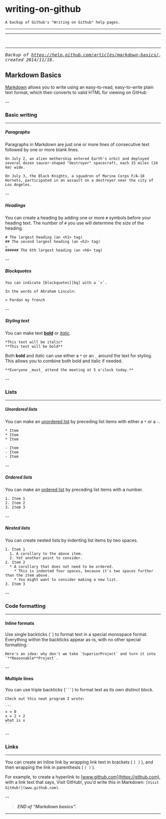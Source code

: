 # writing-on-github
  
    A backup of Github's "Writing on Github" help pages.

--- 
---  
<br/>  

--- 
   
  _<pre>Backup of https://help.github.com/articles/markdown-basics/, created 2014/11/18.</pre>_

 

## Markdown Basics
 

[Markdown][md] allows you to write using an easy-to-read, easy-to-write plain text format, which then converts to valid HTML for viewing on GitHub

-- 

### Basic writing  

---  

##### Paragraphs

Paragraphs in Markdown are just one or more lines of consecutive text followed by one or more blank lines.

    On July 2, an alien mothership entered Earth's orbit and deployed several dozen saucer-shaped "destroyer" spacecraft, each 15 miles (24 km) wide.
     
    On July 3, the Black Knights, a squadron of Marine Corps F/A-18 Hornets, participated in an assault on a destroyer near the city of Los Angeles.

-- 

##### Headings

You can create a heading by adding one or more `#` symbols before your heading text. The number of `#` you use will determine the size of the heading.

    # The largest heading (an <h1> tag)
    ## The second largest heading (an <h2> tag)
    …
    ###### The 6th largest heading (an <h6> tag)

--  

##### Blockquotes

    You can indicate [blockquotes][bq] with a `>`.
    
    In the words of Abraham Lincoln:

    > Pardon my french
    
--  

##### Styling text

You can make text **[bold][b]** or *[italic][i]*.

    *This text will be italic*
    **This text will be bold**

Both **bold** and *italic* can use either a `*` or an `_` around the text for styling. This allows you to combine both bold and italic if needed.

    **Everyone _must_ attend the meeting at 5 o'clock today.**
    
--  

### Lists  

---  

##### Unordered lists

You can make an [unordered list][ul] by preceding list items with either a `*` or a `-`.  

    * Item
    * Item
    * Item

    - Item
    - Item
    - Item

--   

##### Ordered lists

You can make an [ordered list][ol] by preceding list items with a number.

    1. Item 1
    2. Item 2
    3. Item 3

--   

##### Nested lists

You can create nested lists by indenting list items by two spaces.

    1. Item 1
      1. A corollary to the above item.
      2. Yet another point to consider.
    2. Item 2
      * A corollary that does not need to be ordered.
        * This is indented four spaces, because it's two spaces further than the item above.
        * You might want to consider making a new list.
    3. Item 3

--  

### Code formatting  

--- 

#### Inline formats  

Use single backticks (<code>`</code>) to format text in a special monospace format. Everything within the backticks appear as-is, with no other special formatting.

    Here's an idea: why don't we take `SuperiorProject` and turn it into `**Reasonable**Project`.
  
-- 

#### Multiple lines

You can use triple backticks (<code>```</code>) to format text as its own distinct block.

    Check out this neat program I wrote:

    ```
    x = 0  
    x = 2 + 2
    what is x
    ```

--

### Links  
  
---  

You can create an inline link by wrapping link text in brackets ( `[ ]` ), and then wrapping the link in parenthesis ( `( )` ).

For example, to create a hyperlink to [www.github.com](https://github.com), with a link text that says, Visit GitHub!, you'd write this in Markdown: `[Visit GitHub!](www.github.com)`.

--  

[md]: http://daringfireball.net/projects/markdown/    
[bq]: https://developer.mozilla.org/en-US/docs/Web/HTML/Element/blockquote    
[b]: https://developer.mozilla.org/en-US/docs/Web/HTML/Element/strong    
[i]: https://developer.mozilla.org/en-US/docs/Web/HTML/Element/em   
[ol]: https://developer.mozilla.org/en-US/docs/Web/HTML/Element/ol  
[ul]: https://developer.mozilla.org/en-US/docs/Web/HTML/Element/ul  
  
>   <em><strong>END of "Markdown basics".</strong></em>

---
 
 
